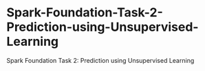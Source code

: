 # Spark-Foundation-Task-2-Prediction-using-Unsupervised-Learning
Spark Foundation Task 2: Prediction using Unsupervised Learning
